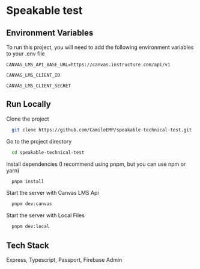 # Speakable test

## Environment Variables

To run this project, you will need to add the following environment variables to your .env file

`CANVAS_LMS_API_BASE_URL=https://canvas.instructure.com/api/v1`

`CANVAS_LMS_CLIENT_ID`

`CANVAS_LMS_CLIENT_SECRET`

## Run Locally

Clone the project

```bash
  git clone https://github.com/CamiloEMP/speakable-technical-test.git
```

Go to the project directory

```bash
  cd speakable-technical-test
```

Install dependencies (I recommend using pnpm, but you can use npm or yarn)

```bash
  pnpm install
```

Start the server with Canvas LMS Api

```bash
  pnpm dev:canvas
```

Start the server with Local Files

```bash
  pnpm dev:local
```

## Tech Stack

Express, Typescript, Passport, Firebase Admin
